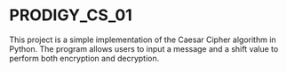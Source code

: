 # PRODIGY_CS_01
This project is a simple implementation of the Caesar Cipher algorithm in Python. The program allows users to input a message and a shift value to perform both encryption and decryption.

